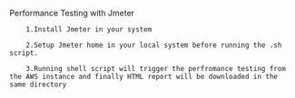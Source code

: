 Performance Testing with Jmeter

        1.Install Jmeter in your system 

        2.Setup Jmeter home in your local system before running the .sh script. 

        3.Running shell script will trigger the perfromance testing from the AWS instance and finally HTML report will be downloaded in the same directory
